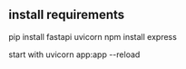 
## install requirements 
pip install fastapi uvicorn
npm install express

start with uvicorn app:app --reload
